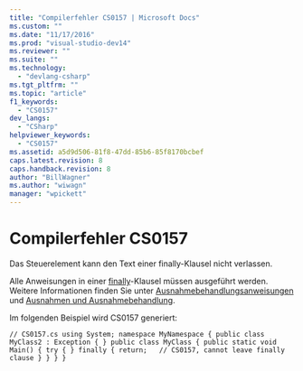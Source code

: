 ```yaml
---
title: "Compilerfehler CS0157 | Microsoft Docs"
ms.custom: ""
ms.date: "11/17/2016"
ms.prod: "visual-studio-dev14"
ms.reviewer: ""
ms.suite: ""
ms.technology: 
  - "devlang-csharp"
ms.tgt_pltfrm: ""
ms.topic: "article"
f1_keywords: 
  - "CS0157"
dev_langs: 
  - "CSharp"
helpviewer_keywords: 
  - "CS0157"
ms.assetid: a5d9d506-81f8-47dd-85b6-85f8170bcbef
caps.latest.revision: 8
caps.handback.revision: 8
author: "BillWagner"
ms.author: "wiwagn"
manager: "wpickett"
---
```

# Compilerfehler CS0157
Das Steuerelement kann den Text einer finally\-Klausel nicht verlassen.  
  
 Alle Anweisungen in einer [finally](../../csharp/language-reference/keywords/try-catch-finally.md)\-Klausel müssen ausgeführt werden. Weitere Informationen finden Sie unter [Ausnahmebehandlungsanweisungen](../../csharp/language-reference/keywords/exception-handling-statements.md) und [Ausnahmen und Ausnahmebehandlung](../../csharp/programming-guide/exceptions/exceptions-and-exception-handling.md).  
  
 Im folgenden Beispiel wird CS0157 generiert:  
  
```  
// CS0157.cs using System; namespace MyNamespace { public class MyClass2 : Exception { } public class MyClass { public static void Main() { try { } finally { return;   // CS0157, cannot leave finally clause } } } }  
```